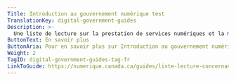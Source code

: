```yaml
---
Title: Introduction au gouvernement numérique test
TranslationKey: digital-government-guides
Description: >-
  Une liste de lecture sur la prestation de services numériques et la modernisation des technologies.
ButtonText: En savoir plus
ButtonAria: Pour en savoir plus sur Introduction au gouvernement numérique.
Weight: 2
TagID: digital-government-guides-tag-fr
LinkToGuide: https://numerique.canada.ca/guides/liste-lecture-concernant/
---
```


